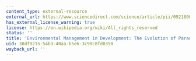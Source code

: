 ```yaml
---
content_type: external-resource
external_url: https://www.sciencedirect.com/science/article/pii/092180099190032A
has_external_license_warning: true
license: https://en.wikipedia.org/wiki/All_rights_reserved
status: ''
title: 'Environmental Management in Development: The Evolution of Paradigms'
uid: 38df9215-54b3-40aa-b5e6-3c98c8fd0350
wayback_url: ''
---
```

